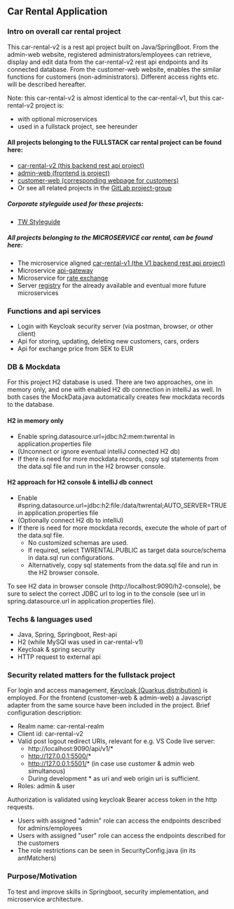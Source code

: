 ## Car Rental Application

### Intro on overall car rental project

This car-rental-v2 is a rest api project built on Java/SpringBoot.
From the admin-web website, registered administrators/employees can retrieve, display and edit data from the
car-rental-v2 rest api endpoints and its connected database.
From the customer-web website, enables the similar functions for customers (non-administrators). Different access rights
etc. will be described hereafter.

Note: this car-rental-v2 is almost identical to the car-rental-v1, but this car-rental-v2 project is:
- with optional microservices
- used in a fullstack project, see hereunder

#### All projects belonging to the FULLSTACK car rental project can be found here:

- [car-rental-v2 (this backend rest api project)](https://gitlab.com/car-rental-fullstack/car-rental-v2)
- [admin-web (frontend js project)](https://gitlab.com/car-rental-fullstack/admin-web)
- [customer-web (corresponding webpage for customers)](https://gitlab.com/car-rental-fullstack/customer-web)
- Or see all related projects in the [GitLab project-group](https://gitlab.com/car-rental-fullstack)

##### Corporate styleguide used for these projects:

- [TW Styleguide](https://gitlab.com/car-rental-fullstack/tw-styleguide)

##### All projects belonging to the MICROSERVICE car rental, can be found here:

- The microservice
  aligned [car-rental-v1 (the V1 backend rest api project)](https://gitlab.com/car-rental-fullstack/car-rental-v1)
- Microservice [api-gateway](https://github.com/osho81/car-rental-api-gateway)
- Microservice for [rate exchange](https://github.com/osho81/car-rental-exchange-service)
- Server [registry](https://github.com/osho81/car-rental-service-registry) for the already available and eventual more
  future microservices

### Functions and api services

- Login with Keycloak security server (via postman, browser, or other client)
- Api for storing, updating, deleting new customers, cars, orders
- Api for exchange price from SEK to EUR

### DB & Mockdata

For this project H2 database is used. There are two approaches, one in memory only, and one with enabled H2 db
connection in intelliJ as well. In both cases the MockData.java automatically creates few mockdata records to the
database.

#### H2 in memory only

- Enable spring.datasource.url=jdbc:h2:mem:twrental in application.properties file
- (Unconnect or ignore eventual intelliJ connected H2 db)
- If there is need for more mockdata records, copy sql statements from the data.sql file and run in the H2 browser
  console.

#### H2 approach for H2 console & intelliJ db connect

- Enable #spring.datasource.url=jdbc:h2:file:/data/twrental;AUTO_SERVER=TRUE in application.properties file
- (Optionally connect H2 db to intelliJ)
- If there is need for more mockdata records, execute the whole of part of the data.sql file. 
  - No customized schemas are used. 
  - If required, select TWRENTAL.PUBLIC as target data source/schema in data.sql run configurations. 
  - Alternatively, copy sql statements from the data.sql file and run in the H2 browser console.

To see H2 data in browser console (http://localhost:9090/h2-console), be sure to select the correct JDBC url to log in
to the console (see url in spring.datasource.url in application.properties file).

### Techs & languages used

- Java, Spring, Springboot, Rest-api
- H2 (while MySQl was used in car-rental-v1)
- Keycloak & spring security
- HTTP request to external api

### Security related matters for the fullstack project

For login and access management, [Keycloak (Quarkus distribution)](https://www.keycloak.org/downloads) is employed. For
the frontend (customer-web & admin-web) a Javascript adapter from the same source have been included in the project.
Brief
configuration description:

- Realm name: car-rental-realm
- Client id: car-rental-v2
- Valid post logout redirect URIs, relevant for e.g. VS Code live server:
    - http://localhost:9090/api/v1/*
    - http://127.0.0.1:5500/*
    - http://127.0.0.1:5501/* (in case use customer & admin web simultanous)
    - During development * as uri and web origin uri is sufficient.
- Roles: admin & user

Authorization is validated using keycloak Bearer access token in the http requests.

- Users with assigned "admin" role can access the endpoints described for admins/employees
- Users with assigned "user" role can access the endpoints described for the customers
- The role restrictions can be seen in SecurityConfig.java (in its antMatchers)

### Purpose/Motivation

To test and improve skills in Springboot, security implementation, and microservice architecture.